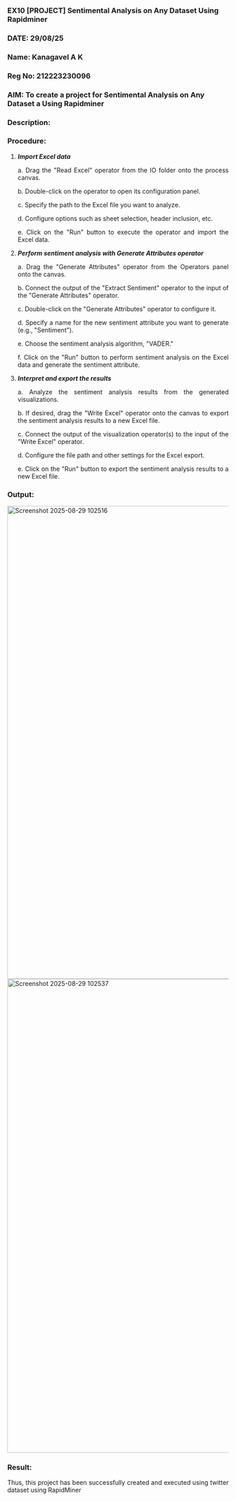 ### EX10 [PROJECT] Sentimental Analysis on Any Dataset Using Rapidminer
### DATE: 29/08/25
### Name: Kanagavel A K
### Reg No: 212223230096
### AIM: To create a project for Sentimental Analysis on Any Dataset a Using Rapidminer
### Description: 
<div align = "justify">

### Procedure:
1) ***Import Excel data***
    <p>a. Drag the "Read Excel" operator from the IO folder onto the process canvas.
    <p>b. Double-click on the operator to open its configuration panel.
    <p>c. Specify the path to the Excel file you want to analyze.
    <p>d. Configure options such as sheet selection, header inclusion, etc.
    <p>e. Click on the "Run" button to execute the operator and import the Excel data.
2) ***Perform sentiment analysis with Generate Attributes operator***
    <p>a. Drag the "Generate Attributes" operator from the Operators panel onto the canvas.
    <p>b. Connect the output of the "Extract Sentiment" operator to the input of the "Generate Attributes" operator.
    <p>c. Double-click on the "Generate Attributes" operator to configure it.
    <p>d. Specify a name for the new sentiment attribute you want to generate (e.g., "Sentiment").
    <p>e. Choose the sentiment analysis algorithm, "VADER."
    <p>f. Click on the "Run" button to perform sentiment analysis on the Excel data and generate the sentiment attribute.
3) ***Interpret and export the results***
    <p>a. Analyze the sentiment analysis results from the generated visualizations.
    <p>b. If desired, drag the "Write Excel" operator onto the canvas to export the sentiment analysis results to a new Excel file.
    <p>c. Connect the output of the visualization operator(s) to the input of the "Write Excel" operator.
    <p>d. Configure the file path and other settings for the Excel export.
    <p>e. Click on the "Run" button to export the sentiment analysis results to a new Excel file.

### Output:
<img width="1919" height="1077" alt="Screenshot 2025-08-29 102516" src="https://github.com/user-attachments/assets/369b42b4-f482-48a0-adb5-1ce4589383df" />


<img width="1919" height="1079" alt="Screenshot 2025-08-29 102537" src="https://github.com/user-attachments/assets/2afc84a1-a5e0-4b18-ac31-340ea4978fb6" />

### Result:
Thus, this project has been successfully created and executed using twitter dataset using RapidMiner
